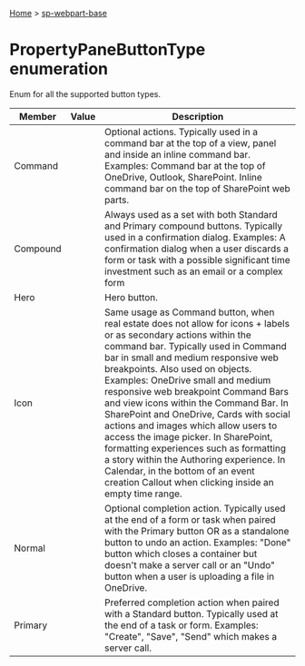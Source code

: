 <!-- docId=sp-webpart-base.propertypanebuttontype -->

[Home](./index.md) &gt; [sp-webpart-base](./sp-webpart-base.md)

# PropertyPaneButtonType enumeration

Enum for all the supported button types.

|  Member | Value | Description |
|  --- | --- | --- |
|  Command |  | Optional actions. Typically used in a command bar at the top of a view, panel and inside an inline command bar. Examples: Command bar at the top of OneDrive, Outlook, SharePoint. Inline command bar on the top of SharePoint web parts. |
|  Compound |  | Always used as a set with both Standard and Primary compound buttons. Typically used in a confirmation dialog. Examples: A confirmation dialog when a user discards a form or task with a possible significant time investment such as an email or a complex form |
|  Hero |  | Hero button. |
|  Icon |  | Same usage as Command button, when real estate does not allow for icons + labels or as secondary actions within the command bar. Typically used in Command bar in small and medium responsive web breakpoints. Also used on objects. Examples: OneDrive small and medium responsive web breakpoint Command Bars and view icons within the Command Bar. In SharePoint and OneDrive, Cards with social actions and images which allow users to access the image picker. In SharePoint, formatting experiences such as formatting a story within the Authoring experience. In Calendar, in the bottom of an event creation Callout when clicking inside an empty time range. |
|  Normal |  | Optional completion action. Typically used at the end of a form or task when paired with the Primary button OR as a standalone button to undo an action. Examples: "Done" button which closes a container but doesn't make a server call or an "Undo" button when a user is uploading a file in OneDrive. |
|  Primary |  | Preferred completion action when paired with a Standard button. Typically used at the end of a task or form. Examples: "Create", "Save", "Send" which makes a server call. |


